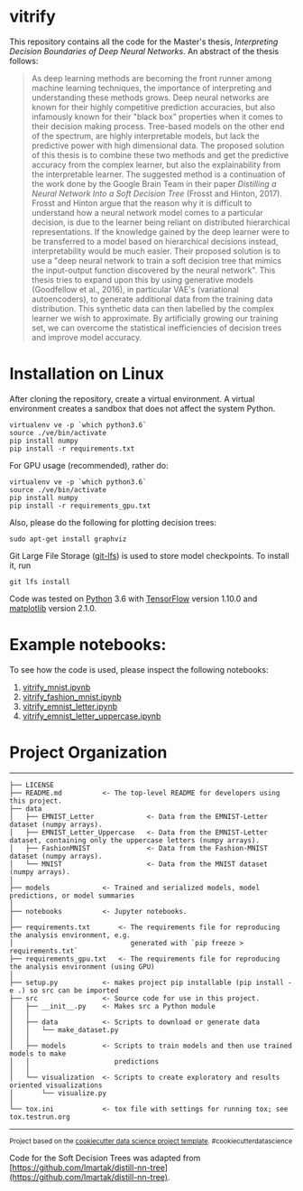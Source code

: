 vitrify
==============================

This repository contains all the code for the Master's thesis, *Interpreting Decision Boundaries of Deep Neural Networks*.
An abstract of the thesis follows:

> As deep learning methods are becoming the front runner among machine learning techniques, the importance of
> interpreting and understanding these methods grows. Deep neural networks are known for their highly competitive
> prediction accuracies, but also infamously known for their "black box" properties when it comes to their decision
> making process. Tree-based models on the other end of the spectrum, are highly interpretable models, but lack the
> predictive power with high dimensional data. The proposed solution of this thesis is to combine these two methods and
> get the predictive accuracy from the complex learner, but also the explainability from the interpretable learner.
> The suggested method is a continuation of the work done by the Google Brain Team in their paper
> *Distilling a Neural Network Into a Soft Decision Tree* (Frosst and Hinton, 2017). Frosst and Hinton argue that the
> reason why it is difficult to understand how a neural network model comes to a particular decision, is due to the
> learner being reliant on distributed hierarchical representations. If the knowledge gained by the deep learner were
> to be transferred to a model based on hierarchical decisions instead, interpretability would be much easier.
> Their proposed solution is to use a "deep neural network to train a soft decision tree that mimics the input-output
> function discovered by the neural network". This thesis tries to expand upon this by using generative models
> (Goodfellow et al., 2016), in particular VAE's (variational autoencoders), to generate additional data from the
> training data distribution. This synthetic data can then labelled by the complex learner we wish to approximate.
> By artificially growing our training set, we can overcome the statistical inefficiencies of decision trees and
> improve model accuracy.

# Installation on Linux

After cloning the repository, create a virtual environment.
A virtual environment creates a sandbox that does not affect the system Python.

```
virtualenv ve -p `which python3.6`
source ./ve/bin/activate
pip install numpy
pip install -r requirements.txt
```

For GPU usage (recommended), rather do:

```
virtualenv ve -p `which python3.6`
source ./ve/bin/activate
pip install numpy
pip install -r requirements_gpu.txt
```

Also, please do the following for plotting decision trees:

```
sudo apt-get install graphviz
```

Git Large File Storage ([git-lfs](https://git-lfs.github.com/)) is used to store model checkpoints. To install it, run
```
git lfs install
```

Code was tested on [Python](https://www.python.org/) 3.6 with [TensorFlow](https://www.tensorflow.org/) version 1.10.0 and [matplotlib](https://matplotlib.org/) version 2.1.0.

# Example notebooks:

To see how the code is used, please inspect the following notebooks:

1. [vitrify_mnist.ipynb](./notebooks/vitrify_mnist.ipynb)
2. [vitrify_fashion_mnist.ipynb](./notebooks/vitrify_fashion_mnist.ipynb)
3. [vitrify_emnist_letter.ipynb](./notebooks/vitrify_emnist_letter.ipynb)
4. [vitrify_emnist_letter_uppercase.ipynb](./notebooks/vitrify_emnist_letter_uppercase.ipynb)

# Project Organization
------------

    ├── LICENSE
    ├── README.md          <- The top-level README for developers using this project.
    ├── data
    │   ├── EMNIST_Letter             <- Data from the EMNIST-Letter dataset (numpy arrays).
    │   ├── EMNIST_Letter_Uppercase   <- Data from the EMNIST-Letter dataset, containing only the uppercase letters (numpy arrays).
    │   ├── FashionMNIST              <- Data from the Fashion-MNIST dataset (numpy arrays).
    │   └── MNIST                     <- Data from the MNIST dataset (numpy arrays).
    │
    ├── models             <- Trained and serialized models, model predictions, or model summaries
    │
    ├── notebooks          <- Jupyter notebooks.
    │
    ├── requirements.txt       <- The requirements file for reproducing the analysis environment, e.g.
    │                             generated with `pip freeze > requirements.txt`
    ├── requirements_gpu.txt   <- The requirements file for reproducing the analysis environment (using GPU)
    │
    ├── setup.py           <- makes project pip installable (pip install -e .) so src can be imported
    ├── src                <- Source code for use in this project.
    │   ├── __init__.py    <- Makes src a Python module
    │   │
    │   ├── data           <- Scripts to download or generate data
    │   │   └── make_dataset.py
    │   │
    │   ├── models         <- Scripts to train models and then use trained models to make
    │   │                     predictions
    │   │
    │   └── visualization  <- Scripts to create exploratory and results oriented visualizations
    │       └── visualize.py
    │
    └── tox.ini            <- tox file with settings for running tox; see tox.testrun.org


--------

<p><small>Project based on the <a target="_blank" href="https://drivendata.github.io/cookiecutter-data-science/">cookiecutter data science project template</a>. #cookiecutterdatascience</small></p>

Code for the Soft Decision Trees was adapted from [https://github.com/lmartak/distill-nn-tree](https://github.com/lmartak/distill-nn-tree).
